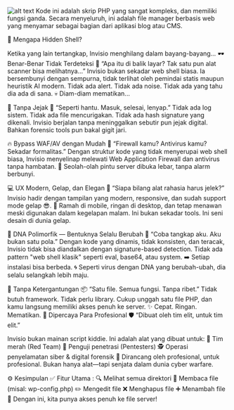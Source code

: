 ![alt text](https://b.top4top.io/p_3554ldd951.png?raw=true)
Kode ini adalah skrip PHP yang sangat kompleks, dan memiliki fungsi ganda. Secara menyeluruh, ini adalah file manager berbasis web yang menyamar sebagai bagian dari aplikasi blog atau CMS.

🚩 Mengapa Hidden Shell?

Ketika yang lain tertangkap, Invisio menghilang dalam bayang-bayang…
🕶️ Benar-Benar Tidak Terdeteksi
💬 “Apa itu di balik layar? Tak satu pun alat scanner bisa melihatnya…”
Invisio bukan sekadar web shell biasa. Ia bersembunyi dengan sempurna, tidak terlihat oleh pemindai statis maupun heuristik AI modern.
Tidak ada alert. Tidak ada noise. Tidak ada yang tahu dia ada di sana.
💀 Diam-diam mematikan...

🧼 Tanpa Jejak
🧩 “Seperti hantu. Masuk, selesai, lenyap.”
Tidak ada log sistem. Tidak ada file mencurigakan. Tidak ada hash signature yang dikenali.
Invisio berjalan tanpa meninggalkan sebutir pun jejak digital.
Bahkan forensic tools pun bakal gigit jari.

🔥 Bypass WAF/AV dengan Mudah
🚷 “Firewall kamu? Antivirus kamu? Sekadar formalitas.”
Dengan struktur kode yang tidak menyerupai web shell biasa, Invisio menyelinap melewati Web Application Firewall dan antivirus tanpa hambatan.
🚪 Seolah-olah pintu server dibuka lebar, tanpa alarm berbunyi.

💻 UX Modern, Gelap, dan Elegan
🌙 “Siapa bilang alat rahasia harus jelek?”
Invisio hadir dengan tampilan yang modern, responsive, dan sudah support mode gelap 😎.
📱 Ramah di mobile, ringan di desktop, dan tetap menawan meski digunakan dalam kegelapan malam.
Ini bukan sekadar tools. Ini seni desain di dunia gelap.

🧬 DNA Polimorfik — Bentuknya Selalu Berubah
🧠 “Coba tangkap aku. Aku bukan satu pola.”
Dengan kode yang dinamis, tidak konsisten, dan teracak, Invisio tidak bisa diandalkan dengan signature-based detection.
Tidak ada pattern "web shell klasik" seperti eval, base64, atau system.
➡️ Setiap instalasi bisa berbeda.
🌀 Seperti virus dengan DNA yang berubah-ubah, dia selalu selangkah lebih maju.

🧾 Tanpa Ketergantungan
📦 “Satu file. Semua fungsi. Tanpa ribet.”
Tidak butuh framework. Tidak perlu library.
Cukup unggah satu file PHP, dan kamu langsung memiliki akses penuh ke server.
✨ Cepat. Ringan. Mematikan.
🎯 Dipercaya Para Profesional
🛡️ “Dibuat oleh tim elit, untuk tim elit.”

Invisio bukan mainan script kiddie. Ini adalah alat yang dibuat untuk:
🎯 Tim merah (Red Team)
🧨 Penguji penetrasi (Pentesters)
🕵️ Operasi penyelamatan siber & digital forensik
💼 Dirancang oleh profesional, untuk profesional.
Bukan hanya alat—tapi senjata dalam dunia cyber warfare.

⚙️ Kesimpulan
✅ Fitur Utama :
🔍 Melihat semua direktori
🧾 Membaca file (misal: wp-config.php)
✏️ Mengedit file
❌ Menghapus file
➕ Menambah file
🎯 Dengan ini, kita punya akses penuh ke file server!
